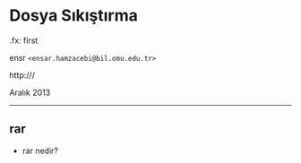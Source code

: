 #   Dosya Sıkıştırma

.fx: first

ensr `<ensar.hamzacebi@bil.omu.edu.tr>`

http:///

Aralık 2013

---

##  rar

-   rar nedir?
